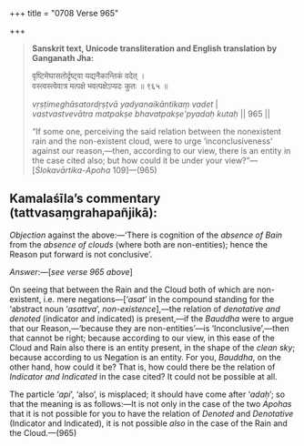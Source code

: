 +++
title = "0708 Verse 965"

+++
> **Sanskrit text, Unicode transliteration and English translation by Ganganath Jha:** 
>
> वृष्टिमेघासतोर्दृष्ट्वा यद्यनैकान्तिकं वदेत् ।  
> वस्त्वस्त्वेवात्र मत्पक्षे भवत्पक्षेऽप्यदः कुतः ॥ ९६५ ॥ 
>
> *vṛṣṭimeghāsatordṛṣṭvā yadyanaikāntikaṃ vadet* \|  
> *vastvastvevātra matpakṣe bhavatpakṣe'pyadaḥ kutaḥ* \|\| 965 \|\| 
>
> “If some one, perceiving the said relation between the nonexistent rain and the non-existent cloud, were to urge ‘inconclusiveness’ against our reason,—then, according to our view, there is an entity in the case cited also; but how could it be under your view?”—[*Ślokavārtika*-*Apoha* 109]—(965)



## Kamalaśīla’s commentary (tattvasaṃgrahapañjikā):

*Objection* against the above:—‘There is cognition of the *absence of Bain* from the *absence of clouds* (where both are non-entities); hence the Reason put forward is not conclusive’.

*Answer*:—[*see verse 965 above*]

On seeing that between the Rain and the Cloud both of which are non-existent, i.e. mere negations—[‘*asat*’ in the compound standing for the ‘abstract noun ‘*asattva*’, *non-existence*],—the relation of *denotative and denoted* (indicator and indicated) is present,—if the *Bauddha* were to argue that our Reason,—‘because they are non-entities’—is ‘Inconclusive’,—then that cannot be right; because according to our view, in this ease of the Cloud and Rain also there is an entity present, in the shape of the *clean sky*; because according to us Negation is an entity. For you, *Bauddha*, on the other hand, how could it be? That is, how could there be the relation of *Indicator and* *Indicated* in the case cited? It could not be possible at all.

The particle ‘*api*’, ‘also’, is misplaced; it should have come after ‘*adaḥ*’; so that the meaning is as follows:—It is not only in the case of the two *Apohas* that it is not possible for you to have the relation of *Denoted* and *Denotative* (Indicator and Indicated), it is not possible *also* in the case of the Rain and the Cloud.—(965)


